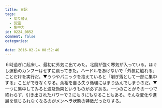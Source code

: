 ```yaml
---
title: 日記
tags:
  - 切り替え
  - 気温
  - 集中力
id: 0224_0852
comment: false
categories:
   
date: 2016-02-24 08:52:46
---
```


６時過ぎに起床し、最初に外気に出てみた。北風が強く寒気が入っている。ほぐし運動のカンフーはせずに戻ってきた。ハードルをあげないで「外気に触れる」ことだけを実行だ。▼うつやパニックを抱えていると「削ぎ落として一部に集中する」ことができなくなる。余裕を自ら失う循環にはまり込んでしまうのだ。▼一つに集中してみると波及効果というものが必ずある。一つのことがその一つで終わらず、引き出されたパワーで２にも３にもなることもある。そんな変化や進展を信じられなくなるのがメンヘラ状態の特徴だったりする。